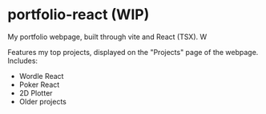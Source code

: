 # portfolio-react (WIP)
My portfolio webpage, built through vite and React (TSX). W

Features my top projects, displayed on the "Projects" page of the webpage. Includes:
- Wordle React
- Poker React
- 2D Plotter
- Older projects

